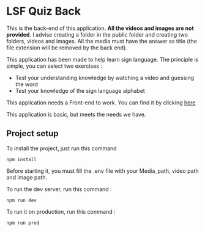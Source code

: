 # LSF Quiz Back

This is the back-end of this application. **All the videos and images are not provided**. I advise creating a folder in the public folder and creating two folders, videos and images. All the media must have the answer as  title (the file extension will be removed by the back end).

This application has been made to help learn sign language. The principle is simple, you can select two exercises :
- Test your understanding knowledge by watching a video and guessing the word
- Test your knowledge of the sign language alphabet

This application needs a Front-end to work. You can find it by clicking [here](http://google.fr)

This application is basic, but meets the needs we have. 

## Project setup

To install the project, just run this command
```
npm install
```

Before starting it, you must fill the .env file with your Media_path, video path and image path. 

To run the dev server, run this command :
```
npm run dev
```

To run it on production, run this command :
```
npm run prod
```
